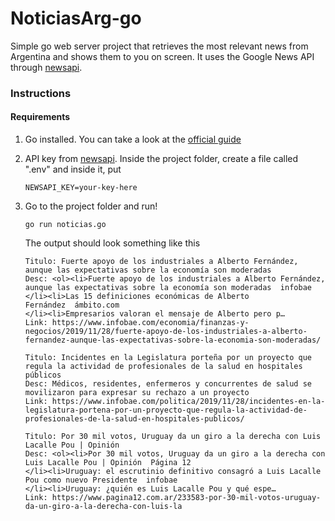# NoticiasArg-go
Simple go web server project that retrieves the most relevant news from Argentina and shows them to you on screen.
It uses the Google News API through [newsapi](http://newsapi.org).

### Instructions
#### Requirements
1. Go installed. You can take a look at the [official guide](https://golang.org/doc/install)
2. API key from [newsapi](http://newsapi.org). 
    Inside the project folder, create a file called ".env" and inside it, put
    ```
    NEWSAPI_KEY=your-key-here
    ```
3. Go to the project folder and run!

    ```
    go run noticias.go
    ```

    The output should look something like this
    ```
    Titulo: Fuerte apoyo de los industriales a Alberto Fernández, aunque las expectativas sobre la economía son moderadas 
    Desc: <ol><li>Fuerte apoyo de los industriales a Alberto Fernández, aunque las expectativas sobre la economía son moderadas  infobae
    </li><li>Las 15 definiciones económicas de Alberto Fernández  ámbito.com
    </li><li>Empresarios valoran el mensaje de Alberto pero p…
    Link: https://www.infobae.com/economia/finanzas-y-negocios/2019/11/28/fuerte-apoyo-de-los-industriales-a-alberto-fernandez-aunque-las-expectativas-sobre-la-economia-son-moderadas/ 
    
    Titulo: Incidentes en la Legislatura porteña por un proyecto que regula la actividad de profesionales de la salud en hospitales públicos 
    Desc: Médicos, residentes, enfermeros y concurrentes de salud se movilizaron para expresar su rechazo a un proyecto
    Link: https://www.infobae.com/politica/2019/11/28/incidentes-en-la-legislatura-portena-por-un-proyecto-que-regula-la-actividad-de-profesionales-de-la-salud-en-hospitales-publicos/ 
    
    Titulo: Por 30 mil votos, Uruguay da un giro a la derecha con Luis Lacalle Pou | Opinión 
    Desc: <ol><li>Por 30 mil votos, Uruguay da un giro a la derecha con Luis Lacalle Pou | Opinión  Página 12
    </li><li>Uruguay: el escrutinio definitivo consagró a Luis Lacalle Pou como nuevo Presidente  infobae
    </li><li>Uruguay: ¿quién es Luis Lacalle Pou y qué espe…
    Link: https://www.pagina12.com.ar/233583-por-30-mil-votos-uruguay-da-un-giro-a-la-derecha-con-luis-la 
    ```
